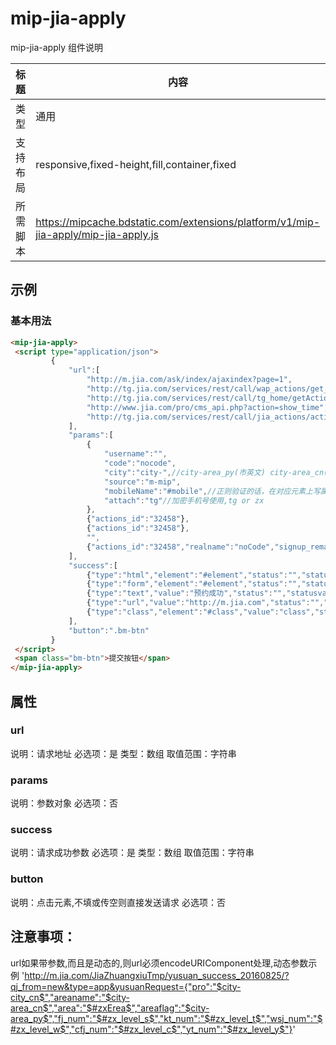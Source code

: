 # mip-jia-apply

mip-jia-apply 组件说明

标题|内容
----|----
类型|通用
支持布局|responsive,fixed-height,fill,container,fixed
所需脚本|https://mipcache.bdstatic.com/extensions/platform/v1/mip-jia-apply/mip-jia-apply.js

## 示例

### 基本用法
```html
<mip-jia-apply>
 <script type="application/json">
         {
             "url":[
                 "http://m.jia.com/ask/index/ajaxindex?page=1",
                 "http://tg.jia.com/services/rest/call/wap_actions/get_appoint_pro_by_actions_id",
                 "http://tg.jia.com/services/rest/call/tg_home/getActionsInfo?actions_id=32458",
                 "http://www.jia.com/pro/cms_api.php?action=show_time",
                 "http://tg.jia.com/services/rest/call/jia_actions/activite_signup"
             ],
             "params":[
                 {
                     "username":"",
                     "code":"nocode",
                     "city":"city-",//city-area_py(市英文) city-area_cn(市中文) city-city_cn(省中文) city-city_py(省英文)
                     "source":"m-mip",
                     "mobileName":"#mobile",//正则验证的话，在对应元素上写属性validatereg,是否必传属性request,必传错误信息errortxt,验证错误信息regtxt
                     "attach":"tg"//加密手机号使用,tg or zx
                 },
                 {"actions_id":"32458"},
                 {"actions_id":"32458"},
                 "",
                 {"actions_id":"32458","realname":"noCode","signup_remark":"shanghai","source":"refer_url","mobile":"#mobile","refer_url":true}
             ],
             "success":[
                 {"type":"html","element":"#element","status":"","statusval":"","failed":"a.b.c","suc":"a.b.c"},//插入一段html,接口返回数据参数suc
                 {"type":"form","element":"#element","status":"","statusval":"","failed":"a.b.c","suc":"a.b.c"},//给表单元素赋值,接口返回数据参数suc
                 {"type":"text","value":"预约成功","status":"","statusval":"","failed":"a.b.c","suc":"a.b.c"},//value可以是一段html,优先接口返回数据参数suc
                 {"type":"url","value":"http://m.jia.com","status":"","statusval":"","failed":"a.b.c","suc":"a.b.c"},//url跳转,优先接口返回数据参数suc
                 {"type":"class","element":"#class","value":"class","status":"","statusval":"","failed":"a.b.c"}//成功后添加class
             ],
             "button":".bm-btn"
         }
 </script>
 <span class="bm-btn">提交按钮</span>
</mip-jia-apply>
```

## 属性

### url

说明：请求地址
必选项：是
类型：数组
取值范围：字符串

### params

说明：参数对象
必选项：否

### success

说明：请求成功参数
必选项：是
类型：数组
取值范围：字符串

### button

说明：点击元素,不填或传空则直接发送请求
必选项：否

## 注意事项：
url如果带参数,而且是动态的,则url必须encodeURIComponent处理,动态参数示例
'http://m.jia.com/JiaZhuangxiuTmp/yusuan_success_20160825/?qj_from=new&type=app&yusuanRequest={"pro":"$city-city_cn$","areaname":"$city-area_cn$","area":"$#zxErea$","areaflag":"$city-area_py$","fj_num":"$#zx_level_s$","kt_num":"$#zx_level_t$","wsj_num":"$#zx_level_w$","cfj_num":"$#zx_level_c$","yt_num":"$#zx_level_y$"}'